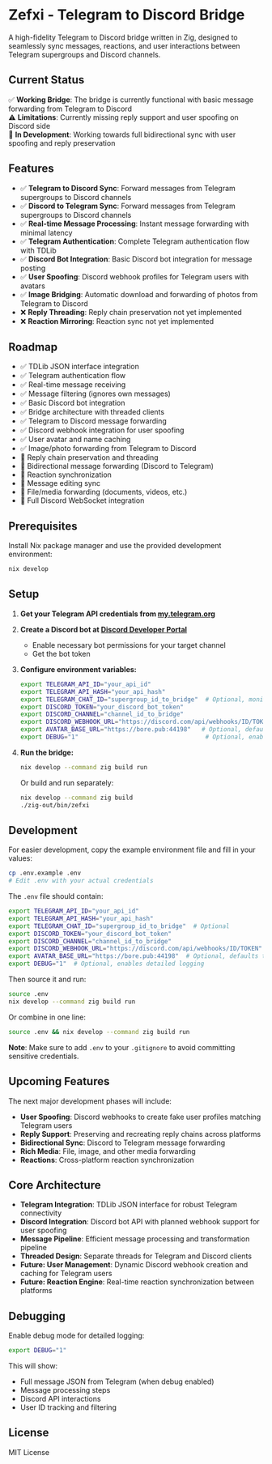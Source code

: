 # Zefxi - Telegram to Discord Bridge

A high-fidelity Telegram to Discord bridge written in Zig, designed to seamlessly sync messages, reactions, and user interactions between Telegram supergroups and Discord channels.

## Current Status

✅ **Working Bridge**: The bridge is currently functional with basic message forwarding from Telegram to Discord  
⚠️ **Limitations**: Currently missing reply support and user spoofing on Discord side  
🔧 **In Development**: Working towards full bidirectional sync with user spoofing and reply preservation  

## Features

- ✅ **Telegram to Discord Sync**: Forward messages from Telegram supergroups to Discord channels
- ✅ **Discord to Telegram Sync**: Forward messages from Telegram supergroups to Discord channels
- ✅ **Real-time Message Processing**: Instant message forwarding with minimal latency
- ✅ **Telegram Authentication**: Complete Telegram authentication flow with TDLib
- ✅ **Discord Bot Integration**: Basic Discord bot integration for message posting
- ✅ **User Spoofing**: Discord webhook profiles for Telegram users with avatars
- ✅ **Image Bridging**: Automatic download and forwarding of photos from Telegram to Discord
- ❌ **Reply Threading**: Reply chain preservation not yet implemented
- ❌ **Reaction Mirroring**: Reaction sync not yet implemented

## Roadmap

- ✅ TDLib JSON interface integration
- ✅ Telegram authentication flow
- ✅ Real-time message receiving
- ✅ Message filtering (ignores own messages)
- ✅ Basic Discord bot integration
- ✅ Bridge architecture with threaded clients
- ✅ Telegram to Discord message forwarding
- ✅ Discord webhook integration for user spoofing
- ✅ User avatar and name caching
- ✅ Image/photo forwarding from Telegram to Discord
- 🚧 Reply chain preservation and threading
- 🚧 Bidirectional message forwarding (Discord to Telegram)
- 🚧 Reaction synchronization
- 🚧 Message editing sync
- 🚧 File/media forwarding (documents, videos, etc.)
- 🚧 Full Discord WebSocket integration

## Prerequisites

Install Nix package manager and use the provided development environment:

```bash
nix develop
```

## Setup

1. **Get your Telegram API credentials from [my.telegram.org](https://my.telegram.org/apps)**

2. **Create a Discord bot at [Discord Developer Portal](https://discord.com/developers/applications)**
   - Enable necessary bot permissions for your target channel
   - Get the bot token

3. **Configure environment variables:**
   ```bash
   export TELEGRAM_API_ID="your_api_id"
   export TELEGRAM_API_HASH="your_api_hash"
   export TELEGRAM_CHAT_ID="supergroup_id_to_bridge"  # Optional, monitors all chats if not set
   export DISCORD_TOKEN="your_discord_bot_token"
   export DISCORD_CHANNEL="channel_id_to_bridge"
   export DISCORD_WEBHOOK_URL="https://discord.com/api/webhooks/ID/TOKEN"  # Required for user spoofing
   export AVATAR_BASE_URL="https://bore.pub:44198"   # Optional, defaults to http://127.0.0.1:8080
   export DEBUG="1"                                   # Optional, enables debug logging
   ```

4. **Run the bridge:**
   ```bash
   nix develop --command zig build run
   ```
   
   Or build and run separately:
   ```bash
   nix develop --command zig build
   ./zig-out/bin/zefxi
   ```

## Development

For easier development, copy the example environment file and fill in your values:

```bash
cp .env.example .env
# Edit .env with your actual credentials
```

The `.env` file should contain:
```bash
export TELEGRAM_API_ID="your_api_id"
export TELEGRAM_API_HASH="your_api_hash"
export TELEGRAM_CHAT_ID="supergroup_id_to_bridge"  # Optional
export DISCORD_TOKEN="your_discord_bot_token"
export DISCORD_CHANNEL="channel_id_to_bridge"
export DISCORD_WEBHOOK_URL="https://discord.com/api/webhooks/ID/TOKEN"  # Required for user spoofing
export AVATAR_BASE_URL="https://bore.pub:44198"  # Optional, defaults to http://127.0.0.1:8080
export DEBUG="1"  # Optional, enables detailed logging
```

Then source it and run:
```bash
source .env
nix develop --command zig build run
```

Or combine in one line:
```bash
source .env && nix develop --command zig build run
```

**Note**: Make sure to add `.env` to your `.gitignore` to avoid committing sensitive credentials.

## Upcoming Features

The next major development phases will include:

- **User Spoofing**: Discord webhooks to create fake user profiles matching Telegram users
- **Reply Support**: Preserving and recreating reply chains across platforms  
- **Bidirectional Sync**: Discord to Telegram message forwarding
- **Rich Media**: File, image, and other media forwarding
- **Reactions**: Cross-platform reaction synchronization

## Core Architecture

- **Telegram Integration**: TDLib JSON interface for robust Telegram connectivity
- **Discord Integration**: Discord bot API with planned webhook support for user spoofing
- **Message Pipeline**: Efficient message processing and transformation pipeline
- **Threaded Design**: Separate threads for Telegram and Discord clients
- **Future: User Management**: Dynamic Discord webhook creation and caching for Telegram users
- **Future: Reaction Engine**: Real-time reaction synchronization between platforms

## Debugging

Enable debug mode for detailed logging:
```bash
export DEBUG="1"
```

This will show:
- Full message JSON from Telegram (when debug enabled)
- Message processing steps
- Discord API interactions
- User ID tracking and filtering

## License

MIT License
